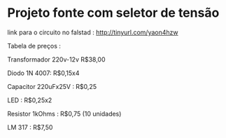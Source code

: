 # Projeto fonte com seletor de tensão

link para o circuito no falstad : http://tinyurl.com/yaon4hzw

Tabela de preços : 

Transformador 220v-12v R$38,00

Diodo 1N 4007: R$0,15x4

Capacitor 220uFx25V : R$0,25

LED : R$0,25x2

Resistor 1kOhms : R$0,75 (10 unidades)

LM 317 : R$7,50
